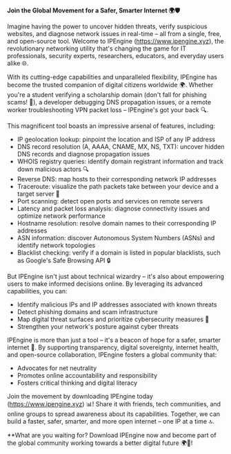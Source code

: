 **Join the Global Movement for a Safer, Smarter Internet 🌍🛡️**

Imagine having the power to uncover hidden threats, verify suspicious websites, and diagnose network issues in real-time – all from a single, free, and open-source tool. Welcome to IPEngine (https://www.ipengine.xyz), the revolutionary networking utility that's changing the game for IT professionals, security experts, researchers, educators, and everyday users alike 🌐.

With its cutting-edge capabilities and unparalleled flexibility, IPEngine has become the trusted companion of digital citizens worldwide 🌍. Whether you're a student verifying a scholarship domain (don't fall for phishing scams! 🚫), a developer debugging DNS propagation issues, or a remote worker troubleshooting VPN packet loss – IPEngine's got your back 🔍.

This magnificent tool boasts an impressive arsenal of features, including:

* IP geolocation lookup: pinpoint the location and ISP of any IP address
* DNS record resolution (A, AAAA, CNAME, MX, NS, TXT): uncover hidden DNS records and diagnose propagation issues
* WHOIS registry queries: identify domain registrant information and track down malicious actors 🔍
* Reverse DNS: map hosts to their corresponding network IP addresses
* Traceroute: visualize the path packets take between your device and a target server 📡
* Port scanning: detect open ports and services on remote servers
* Latency and packet loss analysis: diagnose connectivity issues and optimize network performance
* Hostname resolution: resolve domain names to their corresponding IP addresses
* ASN information: discover Autonomous System Numbers (ASNs) and identify network topologies
* Blacklist checking: verify if a domain is listed in popular blacklists, such as Google's Safe Browsing API 🔒

But IPEngine isn't just about technical wizardry – it's also about empowering users to make informed decisions online. By leveraging its advanced capabilities, you can:

* Identify malicious IPs and IP addresses associated with known threats
* Detect phishing domains and scam infrastructure
* Map digital threat surfaces and prioritize cybersecurity measures 🔐
* Strengthen your network's posture against cyber threats

IPEngine is more than just a tool – it's a beacon of hope for a safer, smarter internet 🌟. By supporting transparency, digital sovereignty, internet health, and open-source collaboration, IPEngine fosters a global community that:

* Advocates for net neutrality
* Promotes online accountability and responsibility
* Fosters critical thinking and digital literacy

Join the movement by downloading IPEngine today (https://www.ipengine.xyz) 📊! Share it with friends, tech communities, and online groups to spread awareness about its capabilities. Together, we can build a faster, safer, smarter, and more open internet – one IP at a time 🔝.

**What are you waiting for? Download IPEngine now and become part of the global community working towards a better digital future 🌍🚀!